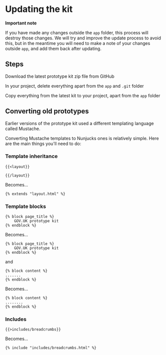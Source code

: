 # Updating the kit

**Important note**

If you have made any changes outside the `app` folder, this process will destroy those changes. We will try and improve the update process to avoid this, but in the meantime you will need to make a note of your changes outside `app`, and add them back after updating.

## Steps

Download the latest prototype kit zip file from GitHub

In your project, delete everything apart from the `app` and `.git` folder

Copy everything from the latest kit to your project, apart from the `app` folder


## Converting old prototypes

Earlier versions of the prototype kit used a different templating language called Mustache.

Converting Mustache templates to Nunjucks ones is relatively simple. Here are the main things you'll need to do:

### Template inheritance

    {{<layout}}

    {{/layout}}

Becomes…

    {% extends "layout.html" %}

### Template blocks

    {% block page_title %}
        GOV.UK prototype kit
    {% endblock %}

Becomes…

    {% block page_title %}
        GOV.UK prototype kit
    {% endblock %}

and

    {% block content %}
    .......
    {% endblock %}
    
Becomes...

    {% block content %}
    ........
    {% endblock %}
    
### Includes

    {{>includes/breadcrumbs}}

Becomes…

    {% include "includes/breadcrumbs.html" %}

